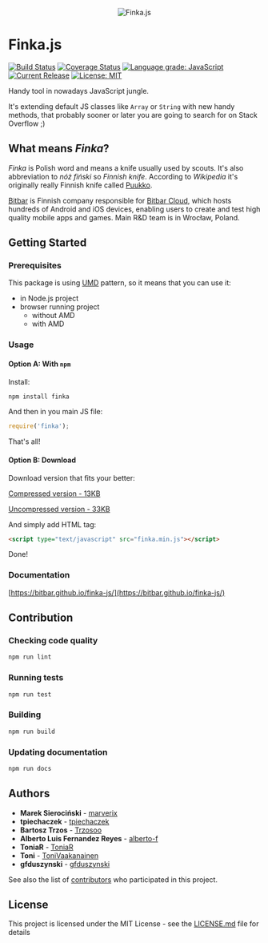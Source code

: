<p align="center">
  <img src="https://raw.githubusercontent.com/bitbar/finka-js/master/_static/logo.png"
       alt="Finka.js"
       title="Finka.js" />
</p>

# Finka.js

[![Build Status](https://travis-ci.com/bitbar/finka-js.svg?branch=master)](https://travis-ci.com/bitbar/finka-js)
[![Coverage Status](https://coveralls.io/repos/github/bitbar/finka-js/badge.svg?branch=master)](https://coveralls.io/github/bitbar/finka-js?branch=master)
[![Language grade: JavaScript](https://img.shields.io/lgtm/grade/javascript/g/bitbar/finka-js.svg)](https://lgtm.com/projects/g/bitbar/finka-js/context:javascript)
[![Current Release](https://img.shields.io/github/release/bitbar/finka-js.svg)](releases)
[![License: MIT](https://img.shields.io/badge/License-MIT-blue.svg)](LICENSE.md)

Handy tool in nowadays JavaScript jungle.

It's extending default JS classes like `Array` or `String` with new handy methods,
that probably sooner or later you are going to search for on Stack Overflow ;) 


## What means _Finka_?

_Finka_ is Polish word and means a knife usually used by scouts. It's also abbreviation to _nóż fiński_ so _Finnish knife_.
According to _Wikipedia_ it's originally really Finnish knife called [Puukko](https://en.wikipedia.org/wiki/Puukko).

[Bitbar](https://bitbar.com/) is Finnish company responsible for [Bitbar Cloud](https://bitbar.com/testing/),
which hosts hundreds of Android and iOS devices, enabling users to create and test high quality mobile apps and games.
Main R&D team is in Wrocław, Poland.


## Getting Started

### Prerequisites

This package is using [UMD](https://github.com/umdjs/umd/blob/master/templates/returnExportsGlobal.js) pattern, so it means that you can use it:

  * in Node.js project
  * browser running project
    * without AMD
    * with AMD

### Usage

#### Option A: With `npm`
    
Install:

```sh
npm install finka
```

And then in you main JS file:

```js
require('finka');
```

That's all!


#### Option B: Download

Download version that fits your better:

[Compressed version - 13KB](https://raw.githubusercontent.com/bitbar/finka-js/master/dist/finka.min.js)

[Uncompressed version - 33KB](https://raw.githubusercontent.com/bitbar/finka-js/master/dist/finka.js)

And simply add HTML tag:

```html
<script type="text/javascript" src="finka.min.js"></script>
```

Done!


### Documentation

[https://bitbar.github.io/finka-js/](https://bitbar.github.io/finka-js/)


## Contribution

### Checking code quality

```sh
npm run lint
```

### Running tests

```sh
npm run test
```

### Building

```sh
npm run build
```

### Updating documentation

```sh
npm run docs
```


## Authors

* **Marek Sierociński** - [marverix](https://github.com/marverix)
* **tpiechaczek** - [tpiechaczek](https://github.com/tpiechaczek)
* **Bartosz Trzos** - [Trzosoo](https://github.com/Trzosoo)
* **Alberto Luis Fernandez Reyes** - [alberto-f](https://github.com/alberto-f)
* **ToniaR** - [ToniaR](https://github.com/ToniaR)
* **Toni** - [ToniVaakanainen](https://github.com/ToniVaakanainen)
* **gfduszynski** - [gfduszynski](https://github.com/gfduszynski)

See also the list of [contributors](https://github.com/bitbar/finka-js/contributors) who participated in this project.


## License

This project is licensed under the MIT License - see the [LICENSE.md](LICENSE.md) file for details
